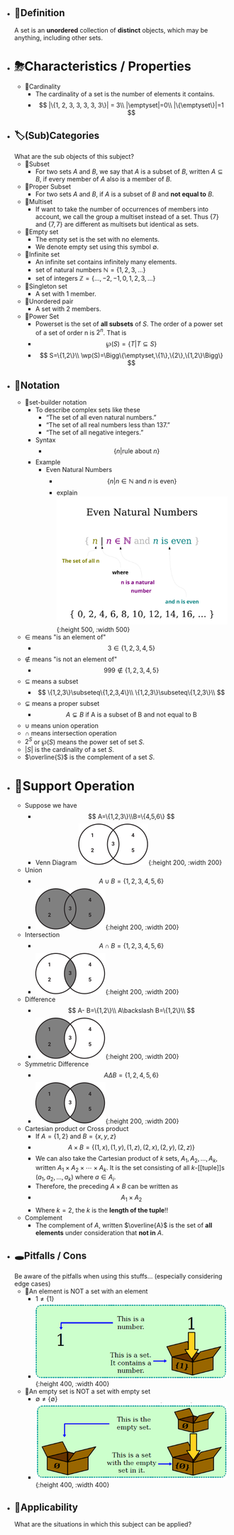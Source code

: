 - ## 📝Definition  
  A set is an **unordered** collection of **distinct** objects, which may be anything, including other sets.
- # ⛈Characteristics / Properties
	- 📌Cardinality
		- The cardinality of a set is the number of elements it contains.
		- $$
		  |\{1, 2, 3, 3, 3, 3, 3\}| = 3\\
		  |\emptyset|=0\\
		  |\{\emptyset\}|=1
		  $$
- ## 🏷(Sub)Categories  
  What are the sub objects of this subject?
	- 📌Subset
		- For two sets $A$ and $B$, we say that $A$ is a subset of $B$, written $A\subseteq B$, if every member of $A$ also is a member of $B$.
	- 📌Proper Subset
		- For two sets $A$ and $B$, if $A$ is a subset of $B$ and **not equal to** $B$.
	- 📌Multiset
		- If want to take the number of occurrences of members into account, we call the group a multiset instead of a set. Thus $\{7\}$ and $\{7, 7\}$ are different as multisets but identical as sets.
	- 📌Empty set
		- The empty set is the set with no elements.
		- We denote empty set using this symbol $\emptyset$.
	- 📌Infinite set
		- An infinite set contains infinitely many elements.
		- set of natural numbers $\mathbb{N}=\{1,2,3,...\}$
		- set of integers $\mathbb{Z}=\{...,-2,-1,0,1,2,3,...\}$
	- 📌Singleton set
		- A set with 1 member.
	- 📌Unordered pair
		- A set with 2 members.
	- 📌Power Set
		- Powerset is the set of **all subsets** of $S$. The order of a power set of a set of order n is $2^n$. That is
		- $$
		  \wp(S)=\{T|T\subseteq S\}
		  $$
		- $$
		  S=\{1,2\}\\
		  \wp(S)=\Bigg\{\emptyset,\{1\},\{2\},\{1,2\}\Bigg\}
		  $$
- ## 🧮Notation
	- 📌set-builder notation
		- To describe complex sets like these
			- “The set of all even natural numbers.”
			- “The set of all real numbers less than 137.”
			- “The set of all negative integers.”
		- Syntax
			- $$
			  \{n|\text{rule about $n$}\}
			  $$
		- Example
			- Even Natural Numbers
				- $$
				  \{ n | n \in \mathbb{N} \text{ and $n$ is even} \}
				  $$
				- explain
				  ![name](../assets/explain_set_builder.svg){:height 500, :width 500}
	- $\in$ means "is an element of"
		- $$
		  3\in\{1,2,3,4,5\}
		  $$
	- $\notin$ means "is not an element of"
		- $$
		  999\notin \{1,2,3,4,5\}
		  $$
	- $\subseteq$ means a subset
		- $$
		  \{1,2,3\}\subseteq\{1,2,3,4\}\\
		  \{1,2,3\}\subseteq\{1,2,3\}\\
		  $$
	- $\subsetneq$ means a proper subset
		- $$
		  A\subsetneq B\text{ if A is a subset of B and not equal to B}
		  $$
	- $\cup$ means union operation
	- $\cap$ means intersection operation
	- $2^S$ or $\wp(S)$ means the power set of set $S$.
	- $|S|$ is the cardinality of a set $S$.
	- $\overline{S}$ is the complement of a set $S$.
- # 💫Support Operation
	- Suppose we have
		- $$
		  A=\{1,2,3\}\\B=\{4,5,6\}
		  $$
		- Venn Diagram
		  ![name](../assets/set_venn_diagram.svg){:height 200, :width 200}
	- Union
		- $$
		  A\cup B=\{1,2,3,4,5,6\}
		  $$
		- ![name](../assets/set_union.svg){:height 200, :width 200}
	- Intersection
		- $$
		  A\cap B=\{1,2,3,4,5,6\}
		  $$
		- ![name](../assets/set_intersection.svg){:height 200, :width 200}
	- Difference
		- $$
		  A- B=\{1,2\}\\
		  A\backslash B=\{1,2\}\\
		  $$
		- ![name](../assets/set_difference.svg){:height 200, :width 200}
	- Symmetric Difference
		- $$
		  A\Delta B=\{1,2,4,5,6\}
		  $$
		- ![name](../assets/set_symmetric_difference.svg){:height 200, :width 200}
	- Cartesian product or Cross product
		- If $A=\{1,2\}$ and $B=\{x,y,z\}$
		- $$
		  A\times B=\{(1,x),(1,y),(1,z),(2,x),(2,y),(2,z)\}
		  $$
		- We can also take the Cartesian product of $k$ sets, $A_1, A_2, . . . , A_k$, written $A_1 \times A_2 \times \cdots \times A_k$. It is the set consisting of all $k$-[[tuple]]s $(a_1, a_2, . . . , a_k)$ where $a\in A_i$.
		- Therefore, the preceding $A\times B$ can be written as
		- $$
		  A_1\times A_2
		  $$
		- Where $k=2$, the $k$ is the **length of the tuple**!!
	- Complement
		- The complement of $A$, written $\overline{A}$ is the set of **all elements** under consideration that **not in** $A$.
- ## 🕳Pitfalls / Cons
  Be aware of the pitfalls when using this stuffs... (especially considering edge cases)
	- 📌An element is NOT a set with an element
		- $1\neq\{1\}$
		- ![name](../assets/difference_of_element_set.png){:height 400, :width 400}
	- 📌An empty set is NOT a set with empty set
		- $\emptyset\neq\{\emptyset\}$
		- ![name](../assets/difference_of_emptyset_setwithemptyset.png){:height 400, :width 400}
- ## 🤳Applicability  
  What are the situations in which this subject can be applied?